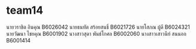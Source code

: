 # team14
นายวราชิต อินคุณ B6026042
นายธนทัต สร้อยสนธิ์ B6021726
นายโสภณ ผู้ดี B6024321
นายวัฒนา ไชยคุณ B6001902
นางสาวสุดา พันธ์โกศล B6002060
นางสาวเสาวนีย์ สนนอก B6001414
